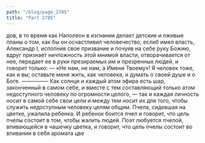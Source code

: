 ```yaml
---
path: "/blog/page_2785"
title: "Part 2785"
---
```


дов, в то время как Наполеон в изгнании делает детские и лживые планы о том, как бы он осчастливил человечество, еслиб имел власть, Александр I, исполнив свое призвание и почуяв на себе руку Божию, вдруг признает ничтожность этой мнимой власти, отворачивается от нее, передает ее в руки презираемых им и презренных людей, и говорит только:
— «Не нам, не нам, а Имени Твоему»! Я человек тоже, как и вы; оставьте меня жить, как человека, и думать о своей душе и о Боге.
—————
Как солнце и каждый атом эфира есть шар, законченный в самом себе, и вместе с тем составляющий только атом недоступного человеку по огромности целого, — так и каждая личность носит в самой себе свои цели и между тем носит их для того, чтобы служить недоступным человеку целям общим.
Пчела, сидевшая на цветке, ужалила ребенка. И ребенок боится пчел и говорит, что цель пчелы состоит в том, чтобы жалить людей. Поэт любуется пчелой, впивающейся в чашечку цветка, и говорит, что цель пчелы состоит во впивании в себя аромата цве
